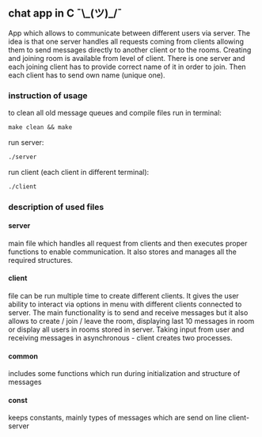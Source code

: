 ## chat app in C  ¯\\\_(ツ)_/¯

App which allows to communicate between different users via server. The idea is that one server handles all requests coming from clients allowing them to send messages directly to another client or to the rooms. Creating and joining room is available from level of client. There is one server and each joining client has to provide correct name of it in order to join. Then each client has to send own name (unique one).

### instruction of usage 

to clean all old message queues and compile files run in terminal:

```makefile
make clean && make
```
run server:

```bash
./server
```

run client (each client in different terminal):

```bash
./client
```

### description of used files

#### server

main file which handles all request from clients and then executes proper functions to enable communication. It also stores and manages all the required structures. 

#### client

file can be run multiple time to create different clients. It gives the user ability to interact via options in menu with different clients connected to server. The main functionality is to send and receive messages but it also allows to create / join / leave the room, displaying last 10 messages in room or display all users in rooms stored in server. Taking input from user and receiving messages in asynchronous - client creates two processes. 

#### common

includes some functions which run during initialization and structure of messages

#### const

keeps constants, mainly types of messages which are send on line client-server